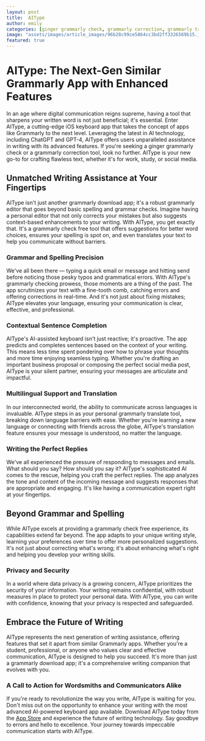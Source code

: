 ```yaml
---
layout: post
title:  AIType
author: emily
categories: [ginger grammarly check, grammarly correction, grammarly translate, grammarly check free, grammarly checking, grammarly download app, grammarly editor]
image: "assets/images/article_images/96b28c99ce5864cc3bd2ff3326569b15.jpg"
featured: true
---
```


# AIType: The Next-Gen Similar Grammarly App with Enhanced Features

In an age where digital communication reigns supreme, having a tool that sharpens your written word is not just beneficial; it's essential. Enter AIType, a cutting-edge iOS keyboard app that takes the concept of apps like Grammarly to the next level. Leveraging the latest in AI technology, including ChatGPT and GPT-4, AIType offers users unparalleled assistance in writing with its advanced features. If you're seeking a ginger grammarly check or a grammarly correction tool, look no further. AIType is your new go-to for crafting flawless text, whether it's for work, study, or social media.

## Unmatched Writing Assistance at Your Fingertips

AIType isn't just another grammarly download app; it's a robust grammarly editor that goes beyond basic spelling and grammar checks. Imagine having a personal editor that not only corrects your mistakes but also suggests context-based enhancements to your writing. With AIType, you get exactly that. It's a grammarly check free tool that offers suggestions for better word choices, ensures your spelling is spot on, and even translates your text to help you communicate without barriers.

### Grammar and Spelling Precision

We've all been there — typing a quick email or message and hitting send before noticing those pesky typos and grammatical errors. With AIType's grammarly checking prowess, those moments are a thing of the past. The app scrutinizes your text with a fine-tooth comb, catching errors and offering corrections in real-time. And it's not just about fixing mistakes; AIType elevates your language, ensuring your communication is clear, effective, and professional.

### Contextual Sentence Completion

AIType's AI-assisted keyboard isn't just reactive; it's proactive. The app predicts and completes sentences based on the context of your writing. This means less time spent pondering over how to phrase your thoughts and more time enjoying seamless typing. Whether you're drafting an important business proposal or composing the perfect social media post, AIType is your silent partner, ensuring your messages are articulate and impactful.

### Multilingual Support and Translation

In our interconnected world, the ability to communicate across languages is invaluable. AIType steps in as your personal grammarly translate tool, breaking down language barriers with ease. Whether you're learning a new language or connecting with friends across the globe, AIType's translation feature ensures your message is understood, no matter the language.

### Writing the Perfect Replies

We've all experienced the pressure of responding to messages and emails. What should you say? How should you say it? AIType's sophisticated AI comes to the rescue, helping you craft the perfect replies. The app analyzes the tone and content of the incoming message and suggests responses that are appropriate and engaging. It's like having a communication expert right at your fingertips.

## Beyond Grammar and Spelling

While AIType excels at providing a grammarly check free experience, its capabilities extend far beyond. The app adapts to your unique writing style, learning your preferences over time to offer more personalized suggestions. It's not just about correcting what's wrong; it's about enhancing what's right and helping you develop your writing skills.

### Privacy and Security

In a world where data privacy is a growing concern, AIType prioritizes the security of your information. Your writing remains confidential, with robust measures in place to protect your personal data. With AIType, you can write with confidence, knowing that your privacy is respected and safeguarded.

## Embrace the Future of Writing

AIType represents the next generation of writing assistance, offering features that set it apart from similar Grammarly apps. Whether you're a student, professional, or anyone who values clear and effective communication, AIType is designed to help you succeed. It's more than just a grammarly download app; it's a comprehensive writing companion that evolves with you.

### A Call to Action for Wordsmiths and Communicators Alike

If you're ready to revolutionize the way you write, AIType is waiting for you. Don't miss out on the opportunity to enhance your writing with the most advanced AI-powered keyboard app available. Download AIType today from the [App Store](https://apps.apple.com/us/app/aitype-grammar-check-keyboard/id6469163944) and experience the future of writing technology. Say goodbye to errors and hello to excellence. Your journey towards impeccable communication starts with AIType.